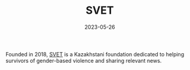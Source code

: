 ﻿---
title: "SVET"
linkTitle: "SVET"
contributor: ["Aizada Arystanbek"]
created: 2022-07-27
countries: ["Kazakhstan"]
category: ["Local NGO"]
tags: ["feminism", "feminist NGO", "activism", "gender-based violence"]
date_start: [2018]
date_end: []
data_type: ["news"] 
language: ["Russian"]
date: 2023-05-26
description: 
  Kazakhstani foundation dedicated to helping survivors of gender-based violence and sharing relevant news.
---

Founded in 2018, [SVET](https://svetpf.org/) is a Kazakhstani foundation dedicated to helping survivors of gender-based violence and sharing relevant news. 
